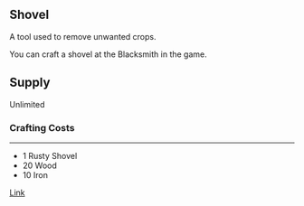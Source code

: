 ## Shovel

A tool used to remove unwanted crops.

You can craft a shovel at the Blacksmith in the game.

## Supply

Unlimited

### Crafting Costs

---

- 1 Rusty Shovel
- 20 Wood
- 10 Iron

[Link](https://docs.sunflower-land.com/player-guides/crop-farming#tools)
